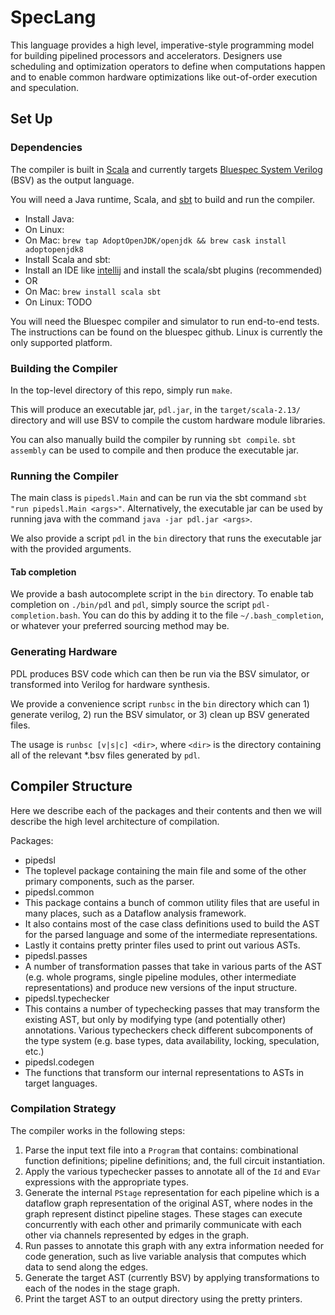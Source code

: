 # SpecLang

This language provides a high level, imperative-style programming model
for building pipelined processors and accelerators.
Designers use scheduling and optimization operators to define
when computations happen and to enable common hardware optimizations
like out-of-order execution and speculation.

## Set Up

### Dependencies

The compiler is built in [Scala](https://www.scala-lang.org/) and currently targets
[Bluespec System Verilog](https://github.com/B-Lang-org/bsc) (BSV) as the output language.

You will need a Java runtime, Scala, and [sbt](https://www.scala-sbt.org/) to build
and run the compiler.


- Install Java:
 - On Linux: 
 - On Mac: `brew tap AdoptOpenJDK/openjdk && brew cask install adoptopenjdk8`
- Install Scala and sbt:
 - Install an IDE like [intellij](https://www.jetbrains.com/idea/) and install the scala/sbt plugins (recommended)
 - OR
 - On Mac: `brew install scala sbt`
 - On Linux: TODO

You will need the Bluespec compiler and simulator to run end-to-end tests.
The instructions can be found on the bluespec github. Linux is currently
the only supported platform.

### Building the Compiler

In the top-level directory of this repo, simply  run `make`.

This will produce an executable jar, `pdl.jar`, in the `target/scala-2.13/` directory
and will use BSV to compile the custom hardware module libraries.

You can also manually build the compiler by running `sbt compile`.
`sbt assembly` can be used to compile and then produce the executable jar.

### Running the Compiler

The main class is `pipedsl.Main` and can be run via
the sbt command `sbt "run pipedsl.Main <args>"`.
Alternatively, the executable jar can be used by 
running java with the command `java -jar pdl.jar <args>`.

We also provide a script `pdl` in the `bin` directory that
runs the executable jar with the provided arguments.

#### Tab completion

We provide a bash autocomplete script in the `bin` directory.
To enable tab completion on `./bin/pdl` and `pdl`, simply source
the script `pdl-completion.bash`. You can do this by adding it to
the file `~/.bash_completion`, or whatever your preferred sourcing
method may be.

### Generating Hardware

PDL produces BSV code which can then be run via the BSV simulator,
or transformed into Verilog for hardware synthesis.

We provide a convenience script `runbsc` in the `bin` directory
which can 1) generate verilog, 2) run the BSV simulator, or 3) clean up BSV generated files.

The usage is `runbsc [v|s|c] <dir>`, where `<dir>` is the directory containing all
of the relevant *.bsv files generated by `pdl`.

## Compiler Structure

Here we describe each of the packages and their contents and
then we will describe the high level architecture of compilation.

Packages:

- pipedsl
 - The toplevel package containing the main file and some of the other primary components,
 such as the parser.
- pipedsl.common
 - This package contains a bunch of common utility files that are useful in many places,
 such as a Dataflow analysis framework.
 - It also contains most of the case class definitions used to build the AST for the parsed language
 and some of the intermediate representations.
 - Lastly it contains pretty printer files used to print out various ASTs.
- pipedsl.passes
 - A number of transformation passes that take in various parts of the AST (e.g. whole programs,
 single pipeline modules, other intermediate representations) and produce new versions of
 the input structure.
- pipedsl.typechecker
 - This contains a number of typechecking passes that may transform the existing AST, but only
 by modifying type (and potentially other) annotations. Various typecheckers check different
 subcomponents of the type system (e.g. base types, data availability, locking, speculation, etc.)
- pipedsl.codegen
 - The functions that transform our internal representations to ASTs in target languages.


### Compilation Strategy

The compiler works in the following steps:

1. Parse the input text file into a `Program` that contains:
 combinational function definitions; pipeline definitions; and, the full circuit instantiation.
2. Apply the various typechecker passes to annotate all of the `Id` and `EVar` expressions with
 the appropriate types.
3. Generate the internal `PStage` representation for each pipeline which is a dataflow graph
 representation of the original AST, where nodes in the graph represent distinct pipeline stages.
 These stages can execute concurrently with each other and primarily communicate with each other
 via channels represented by edges in the graph.
4. Run passes to annotate this graph with any extra information needed for code generation,
 such as live variable analysis that computes which data to send along the edges.
5. Generate the target AST (currently BSV) by applying transformations to each of the
 nodes in the stage graph.
6. Print the target AST to an output directory using the pretty printers.
